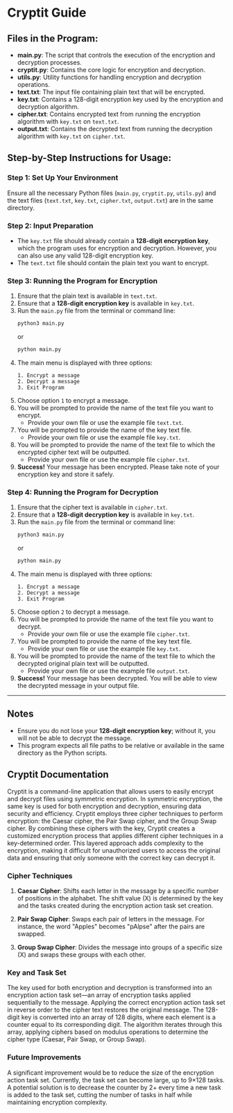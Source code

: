 
# Cryptit Guide

## Files in the Program:
- **main.py**: The script that controls the execution of the encryption and decryption processes.
- **cryptit.py**: Contains the core logic for encryption and decryption.
- **utils.py**: Utility functions for handling encryption and decryption operations.
- **text.txt**: The input file containing plain text that will be encrypted.
- **key.txt**: Contains a 128-digit encryption key used by the encryption and decryption algorithm.
- **cipher.txt**: Contains encrypted text from running the encryption algorithm with `key.txt` on `text.txt`.
- **output.txt**: Contains the decrypted text from running the decryption algorithm with `key.txt` on `cipher.txt`.

## Step-by-Step Instructions for Usage:

### Step 1: Set Up Your Environment
Ensure all the necessary Python files (`main.py`, `cryptit.py`, `utils.py`) and the text files (`text.txt`, `key.txt`, `cipher.txt`, `output.txt`) are in the same directory.

### Step 2: Input Preparation
- The `key.txt` file should already contain a **128-digit encryption key**, which the program uses for encryption and decryption. However, you can also use any valid 128-digit encryption key.
- The `text.txt` file should contain the plain text you want to encrypt.

### Step 3: Running the Program for Encryption
1. Ensure that the plain text is available in `text.txt`.
2. Ensure that a **128-digit encryption key** is available in `key.txt`.
3. Run the `main.py` file from the terminal or command line:
   ```bash
   python3 main.py
   ```
   or
   ```bash
   python main.py
   ```
4. The main menu is displayed with three options:
   ```
   1. Encrypt a message
   2. Decrypt a message
   3. Exit Program
   ```
5. Choose option `1` to encrypt a message.
6. You will be prompted to provide the name of the text file you want to encrypt.
   - Provide your own file or use the example file `text.txt`.
7. You will be prompted to provide the name of the key text file.
   - Provide your own file or use the example file `key.txt`.
8. You will be prompted to provide the name of the text file to which the encrypted cipher text will be outputted.
   - Provide your own file or use the example file `cipher.txt`.
9. **Success!** Your message has been encrypted. Please take note of your encryption key and store it safely.

### Step 4: Running the Program for Decryption
1. Ensure that the cipher text is available in `cipher.txt`.
2. Ensure that a **128-digit decryption key** is available in `key.txt`.
3. Run the `main.py` file from the terminal or command line:
   ```bash
   python3 main.py
   ```
   or
   ```bash
   python main.py
   ```
4. The main menu is displayed with three options:
   ```
   1. Encrypt a message
   2. Decrypt a message
   3. Exit Program
   ```
5. Choose option `2` to decrypt a message.
6. You will be prompted to provide the name of the text file you want to decrypt.
   - Provide your own file or use the example file `cipher.txt`.
7. You will be prompted to provide the name of the key text file.
   - Provide your own file or use the example file `key.txt`.
8. You will be prompted to provide the name of the text file to which the decrypted original plain text will be outputted.
   - Provide your own file or use the example file `output.txt`.
9. **Success!** Your message has been decrypted. You will be able to view the decrypted message in your output file.

---

## Notes
- Ensure you do not lose your **128-digit encryption key**; without it, you will not be able to decrypt the message.
- This program expects all file paths to be relative or available in the same directory as the Python scripts.


## Cryptit Documentation

Cryptit is a command-line application that allows users to easily encrypt and decrypt files using symmetric encryption. In symmetric encryption, the same key is used for both encryption and decryption, ensuring data security and efficiency. Cryptit employs three cipher techniques to perform encryption: the Caesar cipher, the Pair Swap cipher, and the Group Swap cipher. By combining these ciphers with the key, Cryptit creates a customized encryption process that applies different cipher techniques in a key-determined order. This layered approach adds complexity to the encryption, making it difficult for unauthorized users to access the original data and ensuring that only someone with the correct key can decrypt it.

### Cipher Techniques
1. **Caesar Cipher**: Shifts each letter in the message by a specific number of positions in the alphabet. The shift value (X) is determined by the key and the tasks created during the encryption action task set creation.
   
2. **Pair Swap Cipher**: Swaps each pair of letters in the message. For instance, the word "Apples" becomes "pAlpse" after the pairs are swapped.

3. **Group Swap Cipher**: Divides the message into groups of a specific size (X) and swaps these groups with each other.

### Key and Task Set
The key used for both encryption and decryption is transformed into an encryption action task set—an array of encryption tasks applied sequentially to the message. Applying the correct encryption action task set in reverse order to the cipher text restores the original message. The 128-digit key is converted into an array of 128 digits, where each element is a counter equal to its corresponding digit. The algorithm iterates through this array, applying ciphers based on modulus operations to determine the cipher type (Caesar, Pair Swap, or Group Swap).

### Future Improvements
A significant improvement would be to reduce the size of the encryption action task set. Currently, the task set can become large, up to 9×128 tasks. A potential solution is to decrease the counter by 2+ every time a new task is added to the task set, cutting the number of tasks in half while maintaining encryption complexity.
